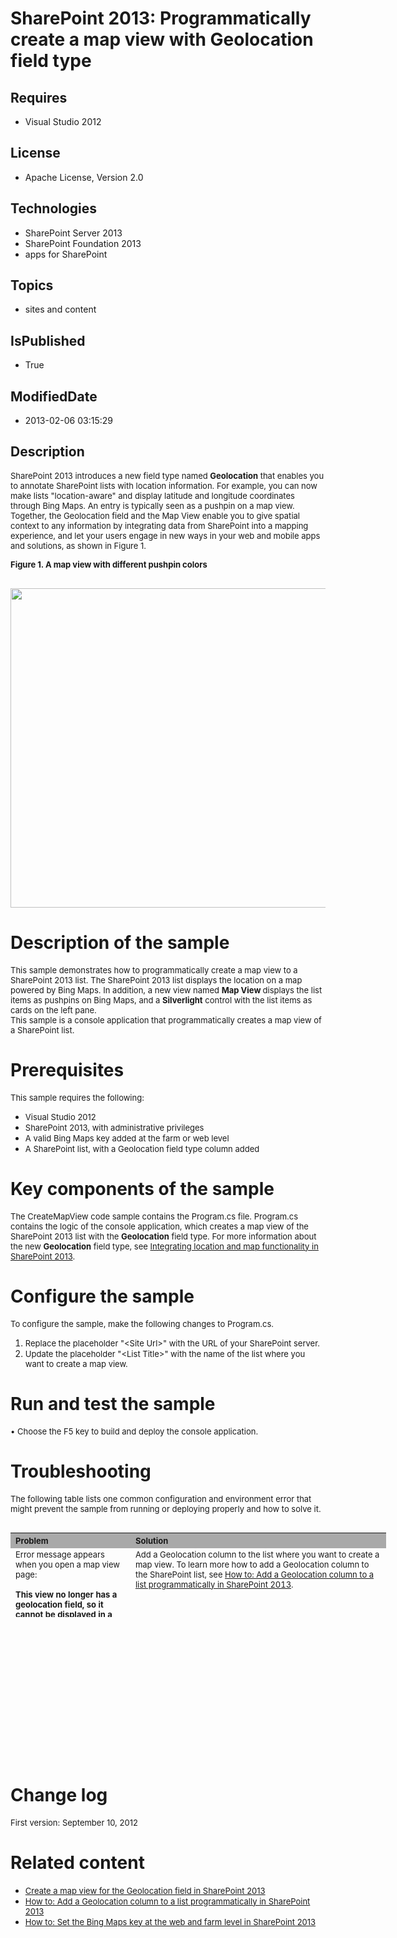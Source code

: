 # SharePoint 2013: Programmatically create a map view with Geolocation field type
## Requires
* Visual Studio 2012
## License
* Apache License, Version 2.0
## Technologies
* SharePoint Server 2013
* SharePoint Foundation 2013
* apps for SharePoint
## Topics
* sites and content
## IsPublished
* True
## ModifiedDate
* 2013-02-06 03:15:29
## Description

<p><span style="font-size:small">SharePoint 2013 introduces a new field type named
<strong>Geolocation</strong> that enables you to annotate SharePoint lists with location information. For example, you can now make lists &quot;location-aware&quot; and display latitude and longitude coordinates through Bing Maps. An entry is typically seen as a pushpin
 on a map view. Together, the Geolocation field and the Map View enable you to give spatial context to any information by integrating data from SharePoint into a mapping experience, and let your users engage in new ways in your web and mobile apps and solutions,
 as shown in Figure 1.</span></p>
<p><strong><span style="font-size:small">Figure 1. A map view with different pushpin colors</span></strong></p>
<p><strong><span style="font-size:small">&nbsp;</span></strong><strong><span style="font-size:small"><img id="66062" src="/site/view/file/66062/1/fig1.png" alt="" width="706" height="511"></span></strong></p>
<h1>Description of the sample</h1>
<p><span style="font-size:small">This sample demonstrates how to programmatically create a map view to a SharePoint 2013 list. The SharePoint 2013 list displays the location on a map powered by Bing Maps. In addition, a new view named
<strong>Map View </strong>displays the list items as pushpins on Bing Maps, and a
<strong>Silverlight</strong> control with the list items as cards on the left pane.</span><br>
<span style="font-size:small">This sample is a console application that programmatically creates a map view of a SharePoint list.</span></p>
<h1>Prerequisites</h1>
<p><span style="font-size:small">This sample requires the following:</span></p>
<ul>
<li><span style="font-size:small">Visual Studio 2012</span> </li><li><span style="font-size:small">SharePoint 2013, with administrative privileges</span>
</li><li><span style="font-size:small">A valid Bing Maps key added at the farm or web level</span>
</li><li><span style="font-size:small">A SharePoint list, with a Geolocation field type column added</span>
</li></ul>
<h1>Key components of the sample</h1>
<p><span style="font-size:small">The CreateMapView code sample contains the Program.cs file. Program.cs contains the logic of the console application, which creates a map view of the SharePoint 2013 list with the
<strong>Geolocation</strong> field type. For more information about the new <strong>
Geolocation</strong> field type, see <a href="http://msdn.microsoft.com/en-us/library/jj163135(v=office.15).aspx" target="_blank">
Integrating location and map functionality in SharePoint 2013</a>.</span></p>
<h1>Configure the sample</h1>
<p><span style="font-size:small">To configure the sample, make the following changes to Program.cs.</span></p>
<ol>
<li><span style="font-size:small">Replace the placeholder &quot;&lt;Site Url&gt;&quot; with the URL of your SharePoint server.</span>
</li><li><span style="font-size:small">Update the placeholder &quot;&lt;List Title&gt;&quot; with the name of the list where you want to create a map view.</span>
</li></ol>
<h1>Run and test the sample</h1>
<p><span style="font-size:small">&bull; Choose the F5 key to build and deploy the console application.</span></p>
<h1>Troubleshooting</h1>
<p><span style="font-size:small">The following table lists one common configuration and environment error that might prevent the sample from running or deploying properly and how to solve it.</span></p>
<table border="0" cellspacing="5" cellpadding="5" frame="void" align="left" style="width:601px; height:135px">
<tbody>
<tr style="background-color:#a9a9a9">
<th align="left" scope="col"><strong><span style="font-size:small">Problem </span>
</strong></th>
<th align="left" scope="col"><strong><span style="font-size:small">Solution</span></strong></th>
</tr>
<tr valign="top">
<td><span style="font-size:small">Error message appears when you open a map view page:</span>
<p><strong><span style="font-size:small">This view no longer has a geolocation field, so it cannot be displayed in a map view.
</span></strong></p>
</td>
<td><span style="font-size:small">Add a Geolocation column to the list where you want to create a map view. To learn more how to add a Geolocation column to the SharePoint list, see
<a href="http://msdn.microsoft.com/en-us/library/jj164050.aspx" target="_blank">How to: Add a Geolocation column to a list programmatically in SharePoint 2013</a>.</span></td>
</tr>
</tbody>
</table>
<h1><br>
<br>
<span style="font-size:small">&nbsp;</span></h1>
<h1><span style="font-size:small">&nbsp;</span></h1>
<p><span style="font-size:small">&nbsp;</span></p>
<h1><br>
<br>
</h1>
<h1>Change log</h1>
<p><span style="font-size:small">First version: September 10, 2012</span></p>
<h1>Related content</h1>
<ul>
<li><span style="font-size:small"><a href="http://msdn.microsoft.com/en-us/library/jj656773.aspx">Create a map view for the Geolocation field in SharePoint 2013</a></span>
</li><li><span style="font-size:small"><a href="http://msdn.microsoft.com/en-us/library/jj164050.aspx">How to: Add a Geolocation column to a list programmatically in SharePoint 2013</a></span>
</li><li><span style="font-size:small"><a href="http://msdn.microsoft.com/en-us/library/jj163283.aspx">How to: Set the Bing Maps key at the web and farm level in SharePoint 2013</a></span>
</li></ul>
<p>&nbsp;</p>
